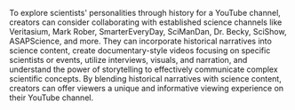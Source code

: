 To explore scientists' personalities through history for a YouTube channel, creators can consider collaborating with established science channels like Veritasium, Mark Rober, SmarterEveryDay, SciManDan, Dr. Becky, SciShow, ASAPScience, and more. They can incorporate historical narratives into science content, create documentary-style videos focusing on specific scientists or events, utilize interviews, visuals, and narration, and understand the power of storytelling to effectively communicate complex scientific concepts. By blending historical narratives with science content, creators can offer viewers a unique and informative viewing experience on their YouTube channel.